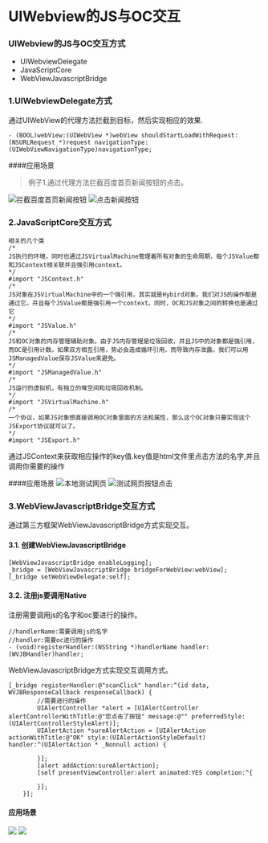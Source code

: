 # UIWebview的JS与OC交互
### UIWebview的JS与OC交互方式
- UIWebviewDelegate
- JavaScriptCore
- WebViewJavascriptBridge

### 1.UIWebviewDelegate方式
通过UIWebView的代理方法拦截到目标，然后实现相应的效果.

``` 
- (BOOL)webView:(UIWebView *)webView shouldStartLoadWithRequest:(NSURLRequest *)request navigationType:(UIWebViewNavigationType)navigationType;
```

####应用场景
> 例子1.通过代理方法拦截百度首页新闻按钮的点击。

![拦截百度首页新闻按钮](http://ww1.sinaimg.cn/large/987b958agw1f8hhgtw946j20af0ij40o.jpg)
![点击新闻按钮](http://ww2.sinaimg.cn/large/987b958agw1f8hheqvgdyj20af0ijtam.jpg)

### 2.JavaScriptCore交互方式
```
相关的几个类
/*
JS执行的环境，同时也通过JSVirtualMachine管理着所有对象的生命周期，每个JSValue都和JSContext相关联并且强引用context。
*/
#import "JSContext.h"
/*
JS对象在JSVirtualMachine中的一个强引用，其实就是Hybird对象。我们对JS的操作都是通过它。并且每个JSValue都是强引用一个context。同时，OC和JS对象之间的转换也是通过它
*/
#import "JSValue.h"
/*
JS和OC对象的内存管理辅助对象。由于JS内存管理是垃圾回收，并且JS中的对象都是强引用，而OC是引用计数。如果双方相互引用，势必会造成循环引用，而导致内存泄露。我们可以用JSManagedValue保存JSValue来避免。
*/
#import "JSManagedValue.h"
/*
JS运行的虚拟机，有独立的堆空间和垃圾回收机制。
*/
#import "JSVirtualMachine.h"
/*
一个协议，如果JS对象想直接调用OC对象里面的方法和属性，那么这个OC对象只要实现这个JSExport协议就可以了。
*/
#import "JSExport.h"
```

通过JSContext来获取相应操作的key值.key值是html文件里点击方法的名字,并且调用你需要的操作

####应用场景
![本地测试网页](http://ww4.sinaimg.cn/large/987b958agw1f8hhxt5e6pj20af0ijdg1.jpg)
![测试网页按钮点击](http://ww1.sinaimg.cn/large/987b958agw1f8hhytekukj20af0ijjro.jpg)

### 3.WebViewJavascriptBridge交互方式
通过第三方框架WebViewJavascriptBridge方式实现交互。
#### 3.1. 创建WebViewJavascriptBridge
```
[WebViewJavascriptBridge enableLogging];
_bridge = [WebViewJavascriptBridge bridgeForWebView:webView];
[_bridge setWebViewDelegate:self];
```
#### 3.2. 注册js要调用Native
注册需要调用js的名字和oc要进行的操作。

```
//handlerName:需要调用js的名字
//handler:需要oc进行的操作
- (void)registerHandler:(NSString *)handlerName handler:(WVJBHandler)handler;
```

WebViewJavascriptBridge方式实现交互调用方式。

```
[_bridge registerHandler:@"scanClick" handler:^(id data, WVJBResponseCallback responseCallback) {
        //需要进行的操作
        UIAlertController *alert = [UIAlertController alertControllerWithTitle:@"您点击了按钮" message:@"" preferredStyle:(UIAlertControllerStyleAlert)];
        UIAlertAction *sureAlertAction = [UIAlertAction actionWithTitle:@"OK" style:(UIAlertActionStyleDefault) handler:^(UIAlertAction * _Nonnull action) {

        }];
        [alert addAction:sureAlertAction];
        [self presentViewController:alert animated:YES completion:^{

        }];
    }];
```

#### 应用场景
![](http://ww4.sinaimg.cn/large/987b958agw1f8hif6f85uj20af0ij3yr.jpg)
![](http://ww3.sinaimg.cn/large/987b958agw1f8hifi00xtj20af0ij74l.jpg)